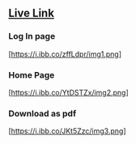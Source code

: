 ## [Live Link](akanshaaa19.github.io/resume-app)

### Log In page
[https://i.ibb.co/zffLdpr/img1.png]

### Home Page
[https://i.ibb.co/YtDSTZx/img2.png]

### Download as pdf
[https://i.ibb.co/JKt5Zzc/img3.png]
